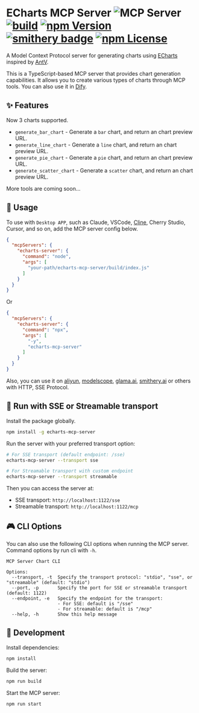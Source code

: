 # ECharts MCP Server  ![](https://badge.mcpx.dev?type=server 'MCP Server')  [![build](https://github.com/antvis/mcp-server-chart/actions/workflows/build.yml/badge.svg)](https://github.com/antvis/mcp-server-chart/actions/workflows/build.yml) [![npm Version](https://img.shields.io/npm/v/@antv/mcp-server-chart.svg)](https://www.npmjs.com/package/@antv/mcp-server-chart) [![smithery badge](https://smithery.ai/badge/@antvis/mcp-server-chart)](https://smithery.ai/server/@antvis/mcp-server-chart) [![npm License](https://img.shields.io/npm/l/@antv/mcp-server-chart.svg)](https://www.npmjs.com/package/@antv/mcp-server-chart)

A Model Context Protocol server for generating charts using [ECharts](https://echarts.apache.org/) inspired by [AntV](https://www.npmjs.com/package/@antv/mcp-server-chart).

This is a TypeScript-based MCP server that provides chart generation capabilities. It allows you to create various types of charts through MCP tools. You can also use it in [Dify](https://marketplace.dify.ai/plugins/antv/visualization).


## ✨ Features

Now 3 charts supported.

- `generate_bar_chart` - Generate a `bar` chart, and return an chart preview URL.
- `generate_line_chart` - Generate a `line` chart, and return an chart preview URL.
- `generate_pie_chart` - Generate a `pie` chart, and return an chart preview URL.
- `generate_scatter_chart` - Generate a `scatter` chart, and return an chart preview URL.

More tools are coming soon...

## 🤖 Usage

To use with `Desktop APP`, such as Claude, VSCode, [Cline](https://cline.bot/mcp-marketplace), Cherry Studio, Cursor, and so on, add the MCP server config below.

```json
{
  "mcpServers": {
    "echarts-server": {
      "command": "node",
      "args": [
        "your-path/echarts-mcp-server/build/index.js"
      ]
    }
  }
}
```

Or

```json
{
  "mcpServers": {
    "echarts-server": {
      "command": "npx",
      "args": [
        "-y",
        "echarts-mcp-server"
      ]
    }
  }
}
```

Also, you can use it on [aliyun](https://bailian.console.aliyun.com/?tab=mcp#/mcp-market/detail/antv-visualization-chart), [modelscope](https://www.modelscope.cn/mcp/servers/@antvis/mcp-server-chart), [glama.ai](https://glama.ai/mcp/servers/@antvis/mcp-server-chart), [smithery.ai](https://smithery.ai/server/@antvis/mcp-server-chart) or others with HTTP, SSE Protocol.


## 🚰 Run with SSE or Streamable transport

Install the package globally.

```bash
npm install -g echarts-mcp-server
```

Run the server with your preferred transport option:

```bash
# For SSE transport (default endpoint: /sse)
echarts-mcp-server --transport sse

# For Streamable transport with custom endpoint
echarts-mcp-server --transport streamable
```

Then you can access the server at:
- SSE transport: `http://localhost:1122/sse`
- Streamable transport: `http://localhost:1122/mcp`


## 🎮 CLI Options

You can also use the following CLI options when running the MCP server. Command options by run cli with `-h`.

```plain
MCP Server Chart CLI

Options:
  --transport, -t  Specify the transport protocol: "stdio", "sse", or "streamable" (default: "stdio")
  --port, -p       Specify the port for SSE or streamable transport (default: 1122)
  --endpoint, -e   Specify the endpoint for the transport:
                   - For SSE: default is "/sse"
                   - For streamable: default is "/mcp"
  --help, -h       Show this help message
```


## 🔨 Development

Install dependencies:

```bash
npm install
```

Build the server:

```bash
npm run build
```

Start the MCP server:

```bash
npm run start
```
